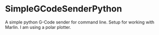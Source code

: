 # SimpleGCodeSenderPython
A simple python G-Code sender for command line. Setup for working with Marlin. I am using a polar plotter.
